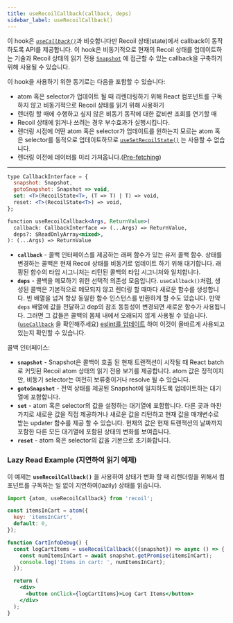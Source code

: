 ```yaml
---
title: useRecoilCallback(callback, deps)
sidebar_label: useRecoilCallback()
---
```


이 hook은 [*`useCallback()`*](https://react.dev/reference/react/useCallback)과 비슷합니다만 Recoil 상태(state)에서 callback이 동작하도록 API를 제공합니다. 이 hook은 비동기적으로 현재의 Recoil 상태를 업데이트하는 기술과 Recoil 상태의 읽기 전용 [`Snapshot`](/docs/api-reference/core/Snapshot) 에 접근할 수 있는 callback을 구축하기 위해 사용될 수 있습니다.

이 hook을 사용하기 위한 동기로는 다음을 포함할 수 있습니다:
* atom 혹은 selector가 업데이트 될 때 리렌더링하기 위해 React 컴포넌트를 구독하지 않고 비동기적으로 Recoil 상태를 읽기 위해 사용하기
* 렌더링 할 때에 수행하고 싶지 않은 비동기 동작에 대한 값비싼 조회를 연기할 때
* Recoil 상태에 읽거나 쓰려는 경우 부수효과가 실행시킵니다.
* 렌더링 시점에 어떤 atom 혹은 selector가 업데이트를 원하는지 모르는 atom 혹은 selector를 동적으로 업데이트하므로 [`useSetRecoilState()`](/docs/api-reference/core/useSetRecoilState) 는 사용할 수 없습니다.
* 렌더링 이전에 데이터를 미리 가져옵니다.([Pre-fetching](/docs/guides/asynchronous-data-queries#pre-fetching))

---

```jsx
type CallbackInterface = {
  snapshot: Snapshot,
  gotoSnapshot: Snapshot => void,
  set: <T>(RecoilState<T>, (T => T) | T) => void,
  reset: <T>(RecoilState<T>) => void,
};

function useRecoilCallback<Args, ReturnValue>(
  callback: CallbackInterface => (...Args) => ReturnValue,
  deps?: $ReadOnlyArray<mixed>,
): (...Args) => ReturnValue
```

* **`callback`** - 콜백 인터페이스를 제공하는 래퍼 함수가 있는 유저 콜백 함수. 상태를 변경하는 콜백은 현재 Recoil 상태를 비동기로 업데이트 하기 위해 대기합니다. 래핑된 함수의 타입 시그니처는 리턴된 콜백의 타입 시그니처와 일치합니다.
* **`deps`** - 콜백을 메모하기 위한 선택적 의존성 모음입니다. `useCallback()`처럼, 생성된 콜백은 기본적으로 메모되지 않고 렌더링 할 때마다 새로운 함수를 생성합니다. 빈 배열을 넘겨 항상 동일한 함수 인스턴스를 반환하게 할 수도 있습니다. 만약 `deps` 배열에 값을 전달하고 dep의 참조 동등성이 변경되면 새로운 함수가 사용됩니다. 그러면 그 값들은 콜백의 몸체 내에서 오래되지 않게 사용될 수 있습니다. ([`useCallback`](https://react.dev/reference/react/useCallback) 을 확인해주세요) [eslint를 업데이트](/docs/introduction/installation#eslint) 하여 이것이 올바르게 사용되고 있는지 확인할 수 있습니다.

콜백 인터페이스:
* **`snapshot`** - Snapshot은 콜백이 호출 된 현재 트랜잭션이 시작될 때 React batch로 커밋된 Recoil atom 상태의 읽기 전용 보기를 제공합니다. atom 값은 정적이지만, 비동기 selector는 여전히 보류중이거나 resolve 될 수 있습니다.
* **`gotoSnapshot`** - 전역 상태를 제공된 Snapshot에 일치하도록 업데이트하는 대기열에 포함합니다.
* **`set`** - atom 혹은 selector의 값을 설정하는 대기열에 포함합니다. 다른 곳과 마찬가지로 새로운 값을 직접 제공하거나 새로운 값을 리턴하고 현재 값을 매개변수로 받는 updater 함수를 제공 할 수 있습니다. 현재의 값은 현재 트랜잭션의 날짜까지 포함한 다른 모든 대기열에 포함된 상태의 변화를 보여줍니다.
* **`reset`** - atom 혹은 selector의 값을 기본으로 초기화합니다.

### Lazy Read Example (지연하여 읽기 예제)

이 예제는 **`useRecoilCallback()`** 을 사용하여 상태가 변화 할 때 리렌더링을 위해서 컴포넌트를 구독하는 일 없이 지연하여(lazily) 상태를 읽습니다.

```jsx
import {atom, useRecoilCallback} from 'recoil';

const itemsInCart = atom({
  key: 'itemsInCart',
  default: 0,
});

function CartInfoDebug() {
  const logCartItems = useRecoilCallback(({snapshot}) => async () => {
    const numItemsInCart = await snapshot.getPromise(itemsInCart);
    console.log('Items in cart: ', numItemsInCart);
  });

  return (
    <div>
      <button onClick={logCartItems}>Log Cart Items</button>
    </div>
  );
}
```
